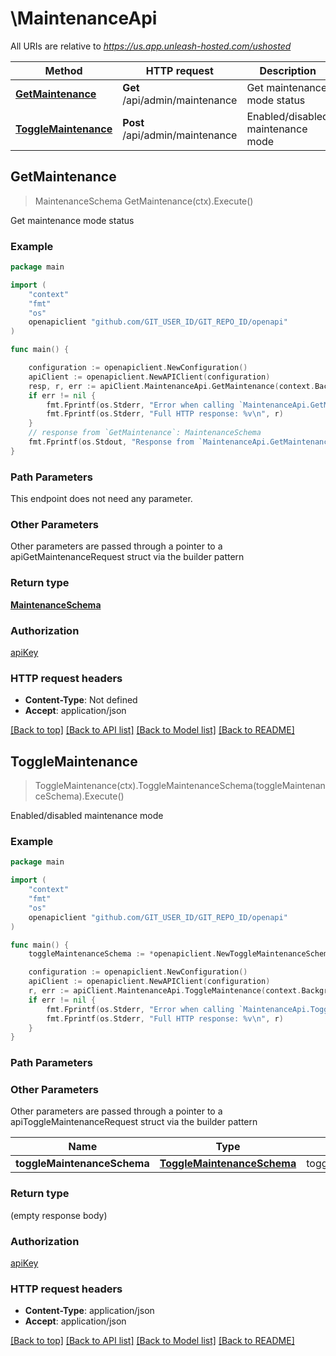 # \MaintenanceApi

All URIs are relative to *https://us.app.unleash-hosted.com/ushosted*

Method | HTTP request | Description
------------- | ------------- | -------------
[**GetMaintenance**](MaintenanceApi.md#GetMaintenance) | **Get** /api/admin/maintenance | Get maintenance mode status
[**ToggleMaintenance**](MaintenanceApi.md#ToggleMaintenance) | **Post** /api/admin/maintenance | Enabled/disabled maintenance mode



## GetMaintenance

> MaintenanceSchema GetMaintenance(ctx).Execute()

Get maintenance mode status



### Example

```go
package main

import (
    "context"
    "fmt"
    "os"
    openapiclient "github.com/GIT_USER_ID/GIT_REPO_ID/openapi"
)

func main() {

    configuration := openapiclient.NewConfiguration()
    apiClient := openapiclient.NewAPIClient(configuration)
    resp, r, err := apiClient.MaintenanceApi.GetMaintenance(context.Background()).Execute()
    if err != nil {
        fmt.Fprintf(os.Stderr, "Error when calling `MaintenanceApi.GetMaintenance``: %v\n", err)
        fmt.Fprintf(os.Stderr, "Full HTTP response: %v\n", r)
    }
    // response from `GetMaintenance`: MaintenanceSchema
    fmt.Fprintf(os.Stdout, "Response from `MaintenanceApi.GetMaintenance`: %v\n", resp)
}
```

### Path Parameters

This endpoint does not need any parameter.

### Other Parameters

Other parameters are passed through a pointer to a apiGetMaintenanceRequest struct via the builder pattern


### Return type

[**MaintenanceSchema**](MaintenanceSchema.md)

### Authorization

[apiKey](../README.md#apiKey)

### HTTP request headers

- **Content-Type**: Not defined
- **Accept**: application/json

[[Back to top]](#) [[Back to API list]](../README.md#documentation-for-api-endpoints)
[[Back to Model list]](../README.md#documentation-for-models)
[[Back to README]](../README.md)


## ToggleMaintenance

> ToggleMaintenance(ctx).ToggleMaintenanceSchema(toggleMaintenanceSchema).Execute()

Enabled/disabled maintenance mode



### Example

```go
package main

import (
    "context"
    "fmt"
    "os"
    openapiclient "github.com/GIT_USER_ID/GIT_REPO_ID/openapi"
)

func main() {
    toggleMaintenanceSchema := *openapiclient.NewToggleMaintenanceSchema(true) // ToggleMaintenanceSchema | toggleMaintenanceSchema

    configuration := openapiclient.NewConfiguration()
    apiClient := openapiclient.NewAPIClient(configuration)
    r, err := apiClient.MaintenanceApi.ToggleMaintenance(context.Background()).ToggleMaintenanceSchema(toggleMaintenanceSchema).Execute()
    if err != nil {
        fmt.Fprintf(os.Stderr, "Error when calling `MaintenanceApi.ToggleMaintenance``: %v\n", err)
        fmt.Fprintf(os.Stderr, "Full HTTP response: %v\n", r)
    }
}
```

### Path Parameters



### Other Parameters

Other parameters are passed through a pointer to a apiToggleMaintenanceRequest struct via the builder pattern


Name | Type | Description  | Notes
------------- | ------------- | ------------- | -------------
 **toggleMaintenanceSchema** | [**ToggleMaintenanceSchema**](ToggleMaintenanceSchema.md) | toggleMaintenanceSchema | 

### Return type

 (empty response body)

### Authorization

[apiKey](../README.md#apiKey)

### HTTP request headers

- **Content-Type**: application/json
- **Accept**: application/json

[[Back to top]](#) [[Back to API list]](../README.md#documentation-for-api-endpoints)
[[Back to Model list]](../README.md#documentation-for-models)
[[Back to README]](../README.md)

